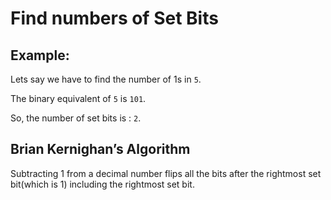 # Find numbers of Set Bits

## Example:

Lets say we have to find the number of 1s in `5`.

The binary equivalent of `5` is `101`.

So, the number of set bits is : `2`.

## Brian Kernighan’s Algorithm

Subtracting 1 from a decimal number flips all the bits after the rightmost set bit(which is 1) including the rightmost set bit.
